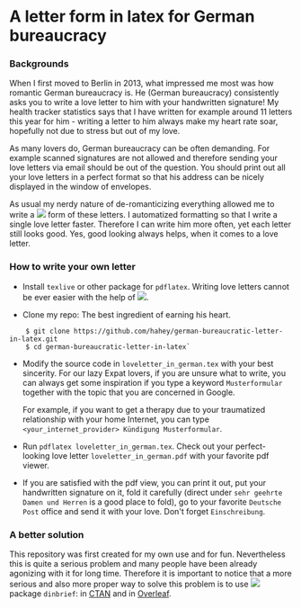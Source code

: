 # A letter form in latex for German bureaucracy

### Backgrounds

When I first moved to Berlin in 2013, what impressed me most was how romantic German bureaucracy is.
He (German bureaucracy) consistently asks you to write a love letter to him with your handwritten signature!
My health tracker statistics says that I have written for example around 11 letters this year for him - writing a letter to him always make my heart rate soar, hopefully not due to stress but out of my love.

As many lovers do, German bureaucracy can be often demanding.
For example scanned signatures are not allowed and therefore sending your love letters via email should be out of the question.
You should print out all your love letters in a perfect format so that his address can be nicely displayed in the window of envelopes.

As usual my nerdy nature of de-romanticizing everything allowed me to write a <img src="https://render.githubusercontent.com/render/math?math=\LaTeX"> form of these letters.
I automatized formatting so that I write a single love letter faster.
Therefore I can write him more often, yet each letter still looks good.
Yes, good looking always helps, when it comes to a love letter.

### How to write your own letter

- Install `texlive` or other package for `pdflatex`. Writing love letters cannot be ever easier with the help of <img src="https://render.githubusercontent.com/render/math?math=\LaTeX">.

- Clone my repo: The best ingredient of earning his heart.
```
    $ git clone https://github.com/hahey/german-bureaucratic-letter-in-latex.git
    $ cd german-bureaucratic-letter-in-latex`
```

- Modify the source code in `loveletter_in_german.tex` with your best sincerity. For our lazy Expat lovers, if you are unsure what to write, you can always get some inspiration if you type a keyword `Musterformular` together with the topic that you are concerned in Google.

  For example, if you want to get a therapy due to your traumatized relationship with your home Internet,
  you can type `<your_internet_provider> Kündigung Musterformular`.

- Run `pdflatex loveletter_in_german.tex`. Check out your perfect-looking love letter `loveletter_in_german.pdf` with your favorite pdf viewer.

- If you are satisfied with the pdf view, you can print it out, put your handwritten signature on it, fold it carefully (direct under `sehr geehrte Damen und Herren` is a good place to fold), go to your favorite `Deutsche Post` office and send it with your love. Don't forget `Einschreibung`.

### A better solution

This repository was first created for my own use and for fun. Nevertheless this is quite a serious problem and many people have been already agonizing with it for long time. Therefore it is important to notice that a more serious and also more proper way to solve this problem is to use <img src="https://render.githubusercontent.com/render/math?math=\LaTeX"> package `dinbrief`: in [CTAN](https://ctan.org/pkg/dinbrief?lang=en) and in [Overleaf](https://www.overleaf.com/latex/templates/dinbrief-package-example/jbyvfkykhqvd).
